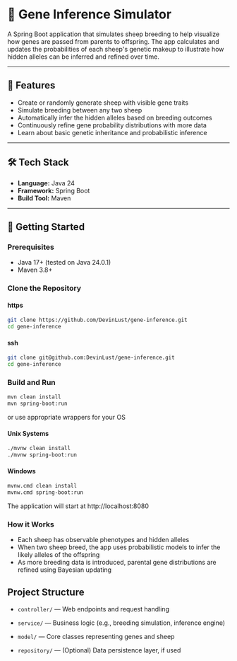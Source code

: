 # 🐑 Gene Inference Simulator

A Spring Boot application that simulates sheep breeding to help visualize how genes are passed from parents to offspring. The app calculates and updates the probabilities of each sheep's genetic makeup to illustrate how hidden alleles can be inferred and refined over time.

---

## 🚀 Features

- Create or randomly generate sheep with visible gene traits
- Simulate breeding between any two sheep
- Automatically infer the hidden alleles based on breeding outcomes
- Continuously refine gene probability distributions with more data
- Learn about basic genetic inheritance and probabilistic inference

---

## 🛠️ Tech Stack

- **Language:** Java 24
- **Framework:** Spring Boot
- **Build Tool:** Maven

---

## 🧪 Getting Started

### Prerequisites

- Java 17+ (tested on Java 24.0.1)
- Maven 3.8+

### Clone the Repository

#### https
```bash
git clone https://github.com/DevinLust/gene-inference.git
cd gene-inference
```
#### ssh
```bash
git clone git@github.com:DevinLust/gene-inference.git
cd gene-inference
```

### Build and Run

```bash
mvn clean install
mvn spring-boot:run
```
or use appropriate wrappers for your OS
#### Unix Systems
```bash
./mvnw clean install
./mvnw spring-boot:run
```

#### Windows
```bash
mvnw.cmd clean install
mvnw.cmd spring-boot:run
```

The application will start at http://localhost:8080

### How it Works
- Each sheep has observable phenotypes and hidden alleles
- When two sheep breed, the app uses probabilistic models to infer the likely alleles of the offspring
- As more breeding data is introduced, parental gene distributions are refined using Bayesian updating

## Project Structure
* `controller/` — Web endpoints and request handling

* `service/` — Business logic (e.g., breeding simulation, inference engine)

* `model/` — Core classes representing genes and sheep

* `repository/` — (Optional) Data persistence layer, if used

